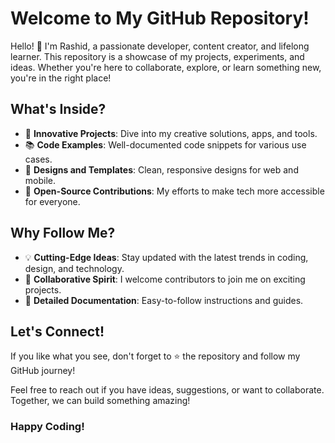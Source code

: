 # **Welcome to My GitHub Repository!**  

Hello! 👋 I'm Rashid, a passionate developer, content creator, and lifelong learner. This repository is a showcase of my projects, experiments, and ideas. Whether you're here to collaborate, explore, or learn something new, you're in the right place!  

## **What's Inside?**  
- 🚀 **Innovative Projects**: Dive into my creative solutions, apps, and tools.  
- 📚 **Code Examples**: Well-documented code snippets for various use cases.  
- 🎨 **Designs and Templates**: Clean, responsive designs for web and mobile.  
- 🧩 **Open-Source Contributions**: My efforts to make tech more accessible for everyone.  

## **Why Follow Me?**  
- 💡 **Cutting-Edge Ideas**: Stay updated with the latest trends in coding, design, and technology.  
- 🤝 **Collaborative Spirit**: I welcome contributors to join me on exciting projects.  
- 📖 **Detailed Documentation**: Easy-to-follow instructions and guides.  

## **Let's Connect!**  
If you like what you see, don't forget to ⭐ the repository and follow my GitHub journey!  

Feel free to reach out if you have ideas, suggestions, or want to collaborate. Together, we can build something amazing!  

### **Happy Coding!**